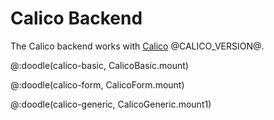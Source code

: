 # Calico Backend

The Calico backend works with [Calico](https://www.armanbilge.com/calico/) @CALICO_VERSION@.

@:doodle(calico-basic, CalicoBasic.mount)

@:doodle(calico-form, CalicoForm.mount)

@:doodle(calico-generic, CalicoGeneric.mount1)
